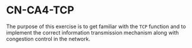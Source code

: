 # CN-CA4-TCP
The purpose of this exercise is to get familiar with the `TCP` function and to implement the correct information transmission mechanism along with congestion control in the network.
